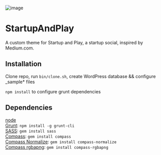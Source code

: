 ![image](http://startupandplay.com/wp-content/themes/startupandplay/img/startup-and-play-wide.png)

StartupAndPlay
==============

A custom theme for Startup and Play, a startup social, inspired by Medium.com.

## Installation

Clone repo, run `bin/clone.sh`, create WordPress database && configure _sample* files

`npm install` to configure grunt dependencies

## Dependencies
[node](http://nodejs.org)  
[Grunt](http://gruntjs.com): `npm install -g grunt-cli`  
[SASS](http://sass-lang.com/): `gem install sass`  
[Compass](http://compass-style.org/): `gem install compass`  
[Compass Normalize](https://github.com/ksmandersen/compass-normalize): `gem install compass-normalize`  
[Compass rgbapng](https://github.com/aaronrussell/compass-rgbapng): `gem install compass-rgbapng`  